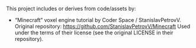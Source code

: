This project includes or derives from code/assets by:
- “Minecraft” voxel engine tutorial by Coder Space / StanislavPetrovV.
  Original repository: https://github.com/StanislavPetrovV/Minecraft
Used under the terms of their license (see the original LICENSE in their repository).

